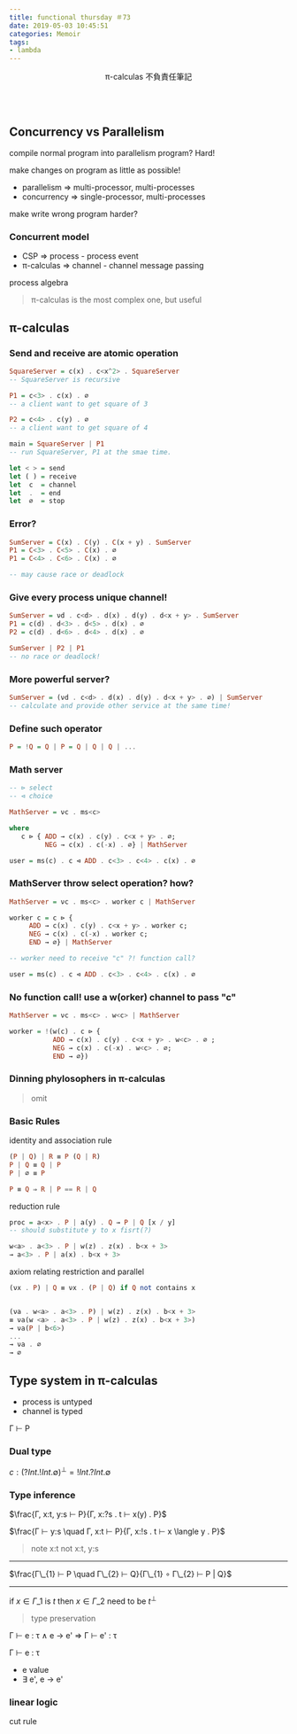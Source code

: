 ```yaml
---
title: functional thursday ＃73
date: 2019-05-03 10:45:51
categories: Memoir
tags:
- lambda
---
```


<center>
π-calculas 不負責任筆記
</center>

<!-- more -->

<br><br>

## Concurrency vs Parallelism

compile normal program into parallelism program? Hard!

make changes on program as little as possible!

- parallelism ⇒ multi-processor, multi-processes
- concurrency ⇒ single-processor, multi-processes

make write wrong program harder?

### Concurrent model
- CSP ⇒ process - process event
- π-calculas ⇒ channel - channel message passing

process algebra
> π-calculas is the most complex one, but useful

## π-calculas

### Send and receive are atomic operation

```haskell
SquareServer = c(x) . c<x^2> . SquareServer
-- SquareServer is recursive

P1 = c<3> . c(x) . ∅
-- a client want to get square of 3

P2 = c<4> . c(y) . ∅
-- a client want to get square of 4

main = SquareServer | P1
-- run SquareServer, P1 at the smae time.

let < > = send
let ( ) = receive
let  c  = channel
let  .  = end
let  ∅  = stop
```

### Error?

```haskell
SumServer = C(x) . C(y) . C(x + y) . SumServer
P1 = C<3> . C<5> . C(x) . ∅
P1 = C<4> . C<6> . C(x) . ∅

-- may cause race or deadlock
```

### Give every process unique channel!

```haskell
SumServer = νd . c<d> . d(x) . d(y) . d<x + y> . SumServer
P1 = c(d) . d<3> . d<5> . d(x) . ∅
P2 = c(d) . d<6> . d<4> . d(x) . ∅

SumServer | P2 | P1
-- no race or deadlock!
```

### More powerful server?

```haskell
SumServer = (νd . c<d> . d(x) . d(y) . d<x + y> . ∅) | SumServer
-- calculate and provide other service at the same time!
```

### Define such operator

```haskell
P = !Q = Q | P = Q | Q | Q | ...
```

### Math server

```haskell
-- ⊳ select
-- ⊲ choice

MathServer = νc . ms<c>

where
   c ⊳ { ADD → c(x) . c(y) . c<x + y> . ∅;
         NEG → c(x) . c(-x) . ∅} | MathServer

user = ms(c) . c ⊲ ADD . c<3> . c<4> . c(x) . ∅

```

### MathServer throw select operation? how?

```haskell
MathServer = νc . ms<c> . worker c | MathServer

worker c = c ⊳ {
     ADD → c(x) . c(y) . c<x + y> . worker c;
     NEG → c(x) . c(-x) . worker c;
     END → ∅} | MathServer

-- worker need to receive "c" ?! function call?

user = ms(c) . c ⊲ ADD . c<3> . c<4> . c(x) . ∅

```

### No function call! use a w(orker) channel to pass "c"

```haskell
MathServer = νc . ms<c> . w<c> | MathServer

worker = !(w(c) . c ⊳ {
           ADD → c(x) . c(y) . c<x + y> . w<c> . ∅ ;
           NEG → c(x) . c(-x) . w<c> . ∅;
           END → ∅})
```

### Dinning phylosophers in π-calculas

> omit

### Basic Rules

identity and association rule

```haskell
(P | Q) | R ≡ P (Q | R)
P | Q ≡ Q | P
P | ∅ ≡ P

P ≡ Q ⇒ R | P == R | Q
```

reduction rule

```haskell
proc = a<x> . P | a(y) . Q → P | Q [x / y]
-- should substitute y to x fisrt(?)
```

```haskell
w<a> . a<3> . P | w(z) . z(x) . b<x + 3>
→ a<3> . P | a(x) . b<x + 3>
```

axiom relating restriction and parallel

```haskell
(νx . P) | Q ≡ νx . (P | Q) if Q not contains x


(νa . w<a> . a<3> . P) | w(z) . z(x) . b<x + 3>
≡ νa(w <a> . a<3> . P | w(z) . z(x) . b<x + 3>)
→ νa(P | b<6>)
...
→ νa . ∅
→ ∅
```

## Type system in π-calculas

- process is untyped
- channel is typed

Γ ⊢ P

### Dual type

$c : (?Int . !Int . ∅)^{⊥} = !Int . ?Int . ∅$

### Type inference

$\frac{Γ, x:t, y:s ⊢ P}{Γ, x:?s . t ⊢ x(y) . P}$

$\frac{Γ ⊢ y:s \quad Γ, x:t ⊢ P}{Γ, x:!s . t ⊢ x \langle y . P}$

> note x:t not x:t, y:s

----

$\frac{Γ\_{1} ⊢ P \quad Γ\_{2} ⊢ Q}{Γ\_{1} ∘ Γ\_{2} ⊢ P | Q}$


----

if $x ∈ Γ\_{1}$ is $t$
then $x ∈ Γ\_{2}$ need to be $t^{⊥}$


> type preservation

Γ ⊢ e : τ ∧ e -> e' ⇒ Γ ⊢ e' : τ

Γ ⊢ e : τ
- e value
- ∃ e', e → e'

### linear logic

cut rule
